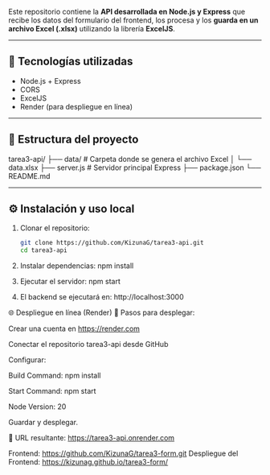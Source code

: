 Este repositorio contiene la **API desarrollada en Node.js y Express** que recibe los datos del formulario del frontend, los procesa y los **guarda en un archivo Excel (.xlsx)** utilizando la librería **ExcelJS**.

---

## 🚀 Tecnologías utilizadas

- Node.js + Express  
- CORS  
- ExcelJS  
- Render (para despliegue en línea)

---

## 📁 Estructura del proyecto

tarea3-api/
├── data/ # Carpeta donde se genera el archivo Excel
│ └── data.xlsx
├── server.js # Servidor principal Express
├── package.json
└── README.md

---

## ⚙️ Instalación y uso local

1. Clonar el repositorio:

   ```bash
   git clone https://github.com/KizunaG/tarea3-api.git
   cd tarea3-api
   
2. Instalar dependencias:
npm install

3. Ejecutar el servidor:
npm start

4. El backend se ejecutará en:
http://localhost:3000

🌐 Despliegue en línea (Render)
🔸 Pasos para desplegar:

Crear una cuenta en https://render.com

Conectar el repositorio tarea3-api desde GitHub

Configurar:

Build Command: npm install

Start Command: npm start

Node Version: 20

Guardar y desplegar.

🔸 URL resultante:
https://tarea3-api.onrender.com

Frontend:
https://github.com/KizunaG/tarea3-form.git
Despliegue del Frontend:
https://kizunag.github.io/tarea3-form/
